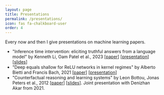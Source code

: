 ```yaml
---
layout: page
title: Presentations
permalink: /presentations/
icon: fas fa-chalkboard-user
order: 4
---
```


Every now and then I give presentations on machine learning papers.
- "Inference time intervention: eliciting truthful answers from a language model" by Kenneth Li, Oam Patel et al., 2023 [[paper](https://proceedings.neurips.cc/paper_files/paper/2023/hash/81b8390039b7302c909cb769f8b6cd93-Abstract-Conference.html)] [[presentation](https://youtu.be/HGAbaz97yTY)] [[slides](../../assets/inference-time-intervention.pdf)]
- "Deep equals shallow for ReLU networks in kernel regimes" by Alberto Bietti and Francis Bach, 2021 [[paper](https://arxiv.org/abs/2009.14397)] [[presentation](https://youtu.be/JKKw6CvaI5o)]
- "Counterfactual reasoning and learning systems" by Leon Bottou, Jonas Peters et al., 2012 [[paper](https://www.microsoft.com/en-us/research/wp-content/uploads/2012/09/1209.2355v1.pdf)] [[slides](../../assets/counterfactual-reasoning.pdf)]. Joint presentation with Denizhan Akar from 2021.